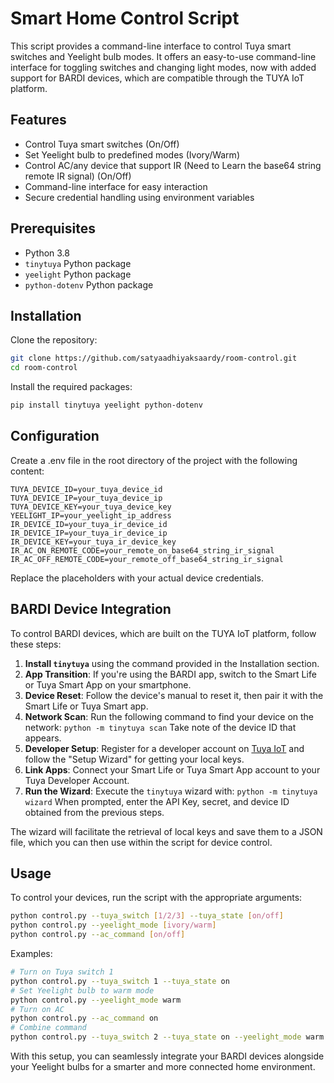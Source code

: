 # Smart Home Control Script
This script provides a command-line interface to control Tuya smart switches and Yeelight bulb modes. It offers an easy-to-use command-line interface for toggling switches and changing light modes, now with added support for BARDI devices, which are compatible through the TUYA IoT platform.

## Features
- Control Tuya smart switches (On/Off)
- Set Yeelight bulb to predefined modes (Ivory/Warm)
- Control AC/any device that support IR (Need to Learn the base64 string remote IR signal) (On/Off)
- Command-line interface for easy interaction
- Secure credential handling using environment variables

## Prerequisites
- Python 3.8
- `tinytuya` Python package
- `yeelight` Python package
- `python-dotenv` Python package

## Installation
Clone the repository:
```bash
git clone https://github.com/satyaadhiyaksaardy/room-control.git
cd room-control
```

Install the required packages:
```bash
pip install tinytuya yeelight python-dotenv
```

## Configuration
Create a .env file in the root directory of the project with the following content:
```.env
TUYA_DEVICE_ID=your_tuya_device_id
TUYA_DEVICE_IP=your_tuya_device_ip
TUYA_DEVICE_KEY=your_tuya_device_key
YEELIGHT_IP=your_yeelight_ip_address
IR_DEVICE_ID=your_tuya_ir_device_id
IR_DEVICE_IP=your_tuya_ir_device_ip
IR_DEVICE_KEY=your_tuya_ir_device_key
IR_AC_ON_REMOTE_CODE=your_remote_on_base64_string_ir_signal
IR_AC_OFF_REMOTE_CODE=your_remote_off_base64_string_ir_signal
```
Replace the placeholders with your actual device credentials.

## BARDI Device Integration
To control BARDI devices, which are built on the TUYA IoT platform, follow these steps:
1. **Install `tinytuya`** using the command provided in the Installation section.
2. **App Transition**: If you're using the BARDI app, switch to the Smart Life or Tuya Smart App on your smartphone.
3. **Device Reset**: Follow the device's manual to reset it, then pair it with the Smart Life or Tuya Smart app.
4. **Network Scan**: Run the following command to find your device on the network:
   `python -m tinytuya scan` 
   Take note of the device ID that appears.
5. **Developer Setup**: Register for a developer account on [Tuya IoT](https://iot.tuya.com/) and follow the "Setup Wizard" for getting your local keys.
6. **Link Apps**: Connect your Smart Life or Tuya Smart App account to your Tuya Developer Account.
7. **Run the Wizard**: Execute the `tinytuya` wizard with:
   `python -m tinytuya wizard` 
   When prompted, enter the API Key, secret, and device ID obtained from the previous steps.
  
The wizard will facilitate the retrieval of local keys and save them to a JSON file, which you can then use within the script for device control.

## Usage
To control your devices, run the script with the appropriate arguments:
```bash
python control.py --tuya_switch [1/2/3] --tuya_state [on/off]
python control.py --yeelight_mode [ivory/warm]
python control.py --ac_command [on/off]
```
Examples:
```bash
# Turn on Tuya switch 1
python control.py --tuya_switch 1 --tuya_state on
# Set Yeelight bulb to warm mode
python control.py --yeelight_mode warm
# Turn on AC
python control.py --ac_command on
# Combine command
python control.py --tuya_switch 2 --tuya_state on --yeelight_mode warm --ac_command off
```
With this setup, you can seamlessly integrate your BARDI devices alongside your Yeelight bulbs for a smarter and more connected home environment.
